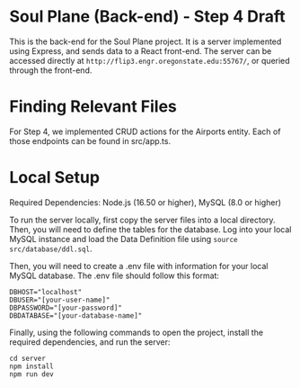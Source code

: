 # Soul Plane (Back-end) - Step 4 Draft

This is the back-end for the Soul Plane project. It is a server implemented using Express, and sends data to a React front-end. The server can be accessed directly at `http://flip3.engr.oregonstate.edu:55767/`, or queried through the front-end.

# Finding Relevant Files

For Step 4, we implemented CRUD actions for the Airports entity. Each of those endpoints can be found in src/app.ts. 

# Local Setup

Required Dependencies: Node.js (16.50 or higher), MySQL (8.0 or higher)

To run the server locally, first copy the server files into a local directory. Then, you will need to define the tables for the database. Log into your local MySQL instance and load the Data Definition file using `source src/database/ddl.sql`.

Then, you will need to create a .env file with information for your local MySQL database. The .env file should follow this format:

```
DBHOST="localhost"
DBUSER="[your-user-name]"
DBPASSWORD="[your-password]"
DBDATABASE="[your-database-name]"
```

Finally, using the following commands to open the project, install the required dependencies, and run the server:

```
cd server
npm install
npm run dev
```


